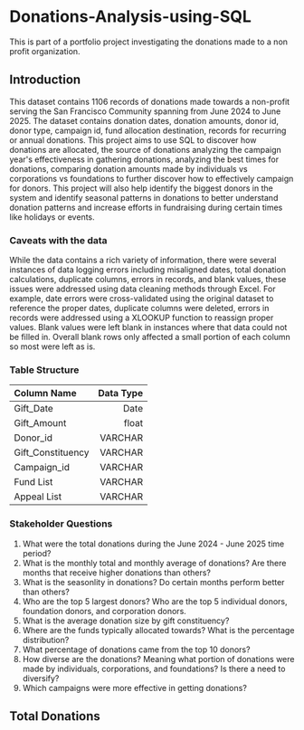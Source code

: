 # Donations-Analysis-using-SQL
This is part of a portfolio project investigating the donations made to a non profit organization. 

## Introduction
This dataset contains 1106 records of donations made towards a non-profit serving the San Francisco Community spanning from June 2024 to June 2025. The dataset contains donation dates, donation amounts, donor id, donor type, campaign id, fund allocation destination, records for recurring or annual donations. This project aims to use SQL to discover how donations are allocated, the source of donations analyzing the campaign year's effectiveness in gathering donations, analyzing the best times for donations, comparing donation amounts made by individuals vs corporations vs foundations to further discover how to effectively campaign for donors. This project will also help identify the biggest donors in the system and identify seasonal patterns in donations to better understand donation patterns and increase efforts in fundraising during certain times like holidays or events. 

### Caveats with the data
While the data contains a rich variety of information, there were several instances of data logging errors including misaligned dates, total donation calculations, duplicate columns, errors in records, and blank values, these issues were addressed using data cleaning methods through Excel. For example, date errors were cross-validated using the original dataset to reference the proper dates, duplicate columns were deleted, errors in records were addressed using a XLOOKUP function to reassign proper values. Blank values were left blank in instances where that data could not be filled in. Overall blank rows only affected a small portion of each column so most were left as is. 

### Table Structure

| Column Name | Data Type |
| :------- | ------: |
| Gift_Date  | Date  |
| Gift_Amount| float  | 
| Donor_id | VARCHAR  |
| Gift_Constituency | VARCHAR  |
| Campaign_id| VARCHAR  |
| Fund List| VARCHAR  |
| Appeal List| VARCHAR  |


### Stakeholder Questions
1. What were the total donations during the June 2024 - June 2025 time period?
2. What is the monthly total and monthly average of donations? Are there months that receive higher donations than others?
3. What is the seasonlity in donations? Do certain months perform better than others? 
4. Who are the top 5 largest donors? Who are the top 5 individual donors, foundation donors, and corporation donors.
5. What is the average donation size by gift constituency?
6. Where are the funds typically allocated towards? What is the percentage distribution? 
7. What percentage of donations came from the top 10 donors?
8. How diverse are the donations? Meaning what portion of donations were made by individuals, corporations, and foundations? Is there a need to diversify?
9. Which campaigns were more effective in getting donations?

## Total Donations 


